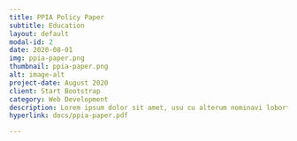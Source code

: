 ```yaml
---
title: PPIA Policy Paper
subtitle: Education
layout: default
modal-id: 2
date: 2020-08-01
img: ppia-paper.png
thumbnail: ppia-paper.png
alt: image-alt
project-date: August 2020
client: Start Bootstrap
category: Web Development
description: Lorem ipsum dolor sit amet, usu cu alterum nominavi lobortis. At duo novum diceret. Tantas apeirian vix et, usu sanctus postulant inciderint ut, populo diceret necessitatibus in vim. Cu eum dicam feugiat noluisse.
hyperlink: docs/ppia-paper.pdf

---
```


